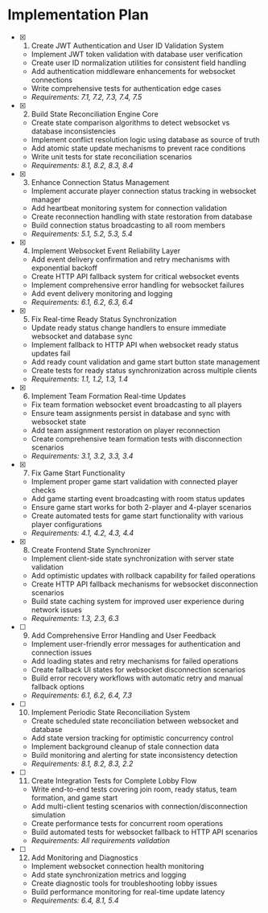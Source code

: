 # Implementation Plan

- [x] 1. Create JWT Authentication and User ID Validation System





  - Implement JWT token validation with database user verification
  - Create user ID normalization utilities for consistent field handling
  - Add authentication middleware enhancements for websocket connections
  - Write comprehensive tests for authentication edge cases
  - _Requirements: 7.1, 7.2, 7.3, 7.4, 7.5_

- [x] 2. Build State Reconciliation Engine Core





  - Create state comparison algorithms to detect websocket vs database inconsistencies
  - Implement conflict resolution logic using database as source of truth
  - Add atomic state update mechanisms to prevent race conditions
  - Write unit tests for state reconciliation scenarios
  - _Requirements: 8.1, 8.2, 8.3, 8.4_

- [x] 3. Enhance Connection Status Management





  - Implement accurate player connection status tracking in websocket manager
  - Add heartbeat monitoring system for connection validation
  - Create reconnection handling with state restoration from database
  - Build connection status broadcasting to all room members
  - _Requirements: 5.1, 5.2, 5.3, 5.4_

- [x] 4. Implement Websocket Event Reliability Layer





  - Add event delivery confirmation and retry mechanisms with exponential backoff
  - Create HTTP API fallback system for critical websocket events
  - Implement comprehensive error handling for websocket failures
  - Add event delivery monitoring and logging
  - _Requirements: 6.1, 6.2, 6.3, 6.4_

- [x] 5. Fix Real-time Ready Status Synchronization






  - Update ready status change handlers to ensure immediate websocket and database sync
  - Implement fallback to HTTP API when websocket ready status updates fail
  - Add ready count validation and game start button state management
  - Create tests for ready status synchronization across multiple clients
  - _Requirements: 1.1, 1.2, 1.3, 1.4_

- [x] 6. Implement Team Formation Real-time Updates






  - Fix team formation websocket event broadcasting to all players
  - Ensure team assignments persist in database and sync with websocket state
  - Add team assignment restoration on player reconnection
  - Create comprehensive team formation tests with disconnection scenarios
  - _Requirements: 3.1, 3.2, 3.3, 3.4_

- [x] 7. Fix Game Start Functionality






  - Implement proper game start validation with connected player checks
  - Add game starting event broadcasting with room status updates
  - Ensure game start works for both 2-player and 4-player scenarios
  - Create automated tests for game start functionality with various player configurations
  - _Requirements: 4.1, 4.2, 4.3, 4.4_

- [x] 8. Create Frontend State Synchronizer





  - Implement client-side state synchronization with server state validation
  - Add optimistic updates with rollback capability for failed operations
  - Create HTTP API fallback mechanisms for websocket disconnection scenarios
  - Build state caching system for improved user experience during network issues
  - _Requirements: 1.3, 2.3, 6.3_

- [ ] 9. Add Comprehensive Error Handling and User Feedback
  - Implement user-friendly error messages for authentication and connection issues
  - Add loading states and retry mechanisms for failed operations
  - Create fallback UI states for websocket disconnection scenarios
  - Build error recovery workflows with automatic retry and manual fallback options
  - _Requirements: 6.1, 6.2, 6.4, 7.3_

- [ ] 10. Implement Periodic State Reconciliation System
  - Create scheduled state reconciliation between websocket and database
  - Add state version tracking for optimistic concurrency control
  - Implement background cleanup of stale connection data
  - Build monitoring and alerting for state inconsistency detection
  - _Requirements: 8.1, 8.2, 8.3, 2.2_

- [ ] 11. Create Integration Tests for Complete Lobby Flow
  - Write end-to-end tests covering join room, ready status, team formation, and game start
  - Add multi-client testing scenarios with connection/disconnection simulation
  - Create performance tests for concurrent room operations
  - Build automated tests for websocket fallback to HTTP API scenarios
  - _Requirements: All requirements validation_

- [ ] 12. Add Monitoring and Diagnostics
  - Implement websocket connection health monitoring
  - Add state synchronization metrics and logging
  - Create diagnostic tools for troubleshooting lobby issues
  - Build performance monitoring for real-time update latency
  - _Requirements: 6.4, 8.1, 5.4_